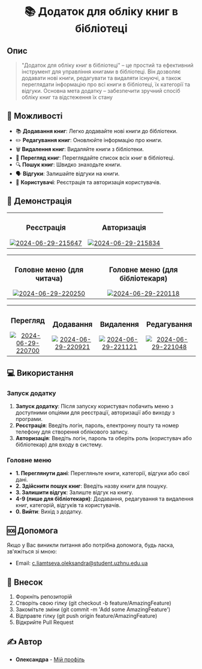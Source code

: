 <h1 align="center">📚 Додаток для обліку книг в бібліотеці</h1>

## Опис

>"Додаток для обліку книг в бібліотеці" – це простий та ефективний інструмент для управління книгами в бібліотеці. Він дозволяє додавати нові книги, редагувати та видаляти існуючі, а також переглядати інформацію про всі книги в бібліотеці, їх категорії та відгуки. Основна мета додатку – забезпечити зручний спосіб обліку книг та відстеження їх стану

## 🚀 Можливості

- 📚 **Додавання книг**: Легко додавайте нові книги до бібліотеки.
- ✏️ **Редагування книг**: Оновлюйте інформацію про книги.
- 🗑️ **Видалення книг**: Видаляйте книги з бібліотеки.
- 📖 **Перегляд книг**: Переглядайте список всіх книг в бібліотеці.
- 🔍 **Пошук книг**: Швидко знаходьте книги.
- 🗣️ **Відгуки**: Залишайте відгуки на книги.
- 👥 **Користувачі**: Реєстрація та авторизація користувачів.

## 🎥 Демонстрація
<table>
      <td align="center">
      <h3>Реєстрація</h3>
        <a href="https://imgbb.com/"><img src="https://i.ibb.co/rx5Sj3N/2024-06-29-215647.png" alt="2024-06-29-215647" border="0" /></a>
    </td>
    <td align="center">
      <h3>Авторизація</h3>
        <a href="https://imgbb.com/"><img src="https://i.ibb.co/2P5V2SR/2024-06-29-215834.png" alt="2024-06-29-215834" border="0" /></a>
    </td>
  </tr>
</table>

<div align="center">
  <table>
    <tr>
      <td align="center">
        <h3>Головне меню (для читача)</h3>
        <a href="https://imgbb.com/"><img src="https://i.ibb.co/DQB0KsH/2024-06-29-220250.png" alt="2024-06-29-220250" border="0" /></a>
      </td>
      <td align="center">
        <h3>Головне меню (для бібліотекаря)</h3>
        <a href="https://imgbb.com/"><img src="https://i.ibb.co/2h9kNfK/2024-06-29-220118.png" alt="2024-06-29-220118" border="0" /></a>
      </td>
    </tr>
  </table>
</div>

<table>
  <tr>
    <td align="center">
      <h3>Перегляд</h3>
        <a href="https://imgbb.com/"><img src="https://i.ibb.co/BfjJ9W2/2024-06-29-220700.png" alt="2024-06-29-220700" border="0" /></a>
    </td>
    <td align="center">
      <h3>Додавання</h3>
        <a href="https://imgbb.com/"><img src="https://i.ibb.co/k4Bfp9c/2024-06-29-220921.png" alt="2024-06-29-220921" border="0" /></a>
    </td>
    <td align="center">
      <h3>Видалення</h3>
        <a href="https://imgbb.com/"><img src="https://i.ibb.co/TqG69Z7/2024-06-29-221121.png" alt="2024-06-29-221121" border="0" /></a>
    </td>
    <td align="center">
      <h3>Редагування</h3>
        <a href="https://imgbb.com/"><img src="https://i.ibb.co/52x3zfQ/2024-06-29-221048.png" alt="2024-06-29-221048" border="0" /></a>
    </td>
  </tr>
</table>

## 💻 Використання
### Запуск додатку
1. **Запуск додатку**: Після запуску користувач побачить меню з доступними опціями для реєстрації, авторизації або виходу з програми.
2. **Реєстрація**: Введіть логін, пароль, електронну пошту та номер телефону для створення облікового запису.
3. **Авторизація**: Введіть логін, пароль та оберіть роль (користувач або бібліотекар) для входу в систему.

### Головне меню
- **1. Переглянути дані**: Перегляньте книги, категорії, відгуки або свої дані.
- **2. Здійснити пошук книг**: Введіть назву книги для пошуку.
- **3. Залишити відгук**: Залиште відгук на книгу.
- **4-9 (лише для бібліотекаря)**: Додавання, редагування та видалення книг, категорій, відгуків та користувачів.
- **0. Вийти**: Вихід з додатку.

## 🆘 Допомога
Якщо у Вас виникли питання або потрібна допомога, будь ласка, зв'яжіться зі мною:
- Email: c.liamtseva.oleksandra@student.uzhnu.edu.ua

## 🤝 Внесок
1. Форкніть репозиторій
2. Створіть свою гілку (git checkout -b feature/AmazingFeature)
3. Закомітьте зміни (git commit -m 'Add some AmazingFeature')
4. Відправте гілку (git push origin feature/AmazingFeature)
5. Відкрийте Pull Request

## ✍️ Автор
- **Олександра** - [Мій профіль](https://github.com/Sashka11111)
